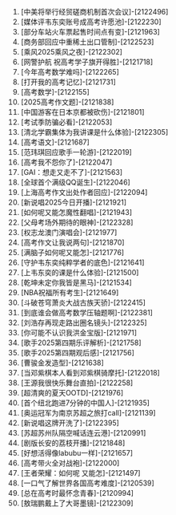 
1. [中美将举行经贸磋商机制首次会议]-[2122496]
1. [媒体评韦东奕账号成高考许愿池]-[2122230]
1. [部分车站火车票起售时间点有变]-[2121963]
1. [商务部回应中重稀土出口管制]-[2122523]
1. [乘风2025乘风之夜]-[2122302]
1. [网警护航 祝高考学子旗开得胜]-[2121718]
1. [今年高考数学难吗]-[2122265]
1. [打开我的高考记忆]-[2121731]
1. [高考数学]-[2122155]
1. [2025高考作文题]-[2121838]
1. [中国游客在日本京都被砍伤]-[2121801]
1. [考试季防骗必看]-[2122053]
1. [清北学霸集体为我讲课是什么体验]-[2122305]
1. [高考语文]-[2121687]
1. [范玮琪回应歌手一轮游]-[2122019]
1. [高考我不怨你了]-[2122047]
1. [GAI：想走又走不了]-[2121563]
1. [全球首个满级QQ诞生]-[2122046]
1. [上海高考作文出处作者回应]-[2122094]
1. [新说唱2025今日开播]-[2121921]
1. [如何呢又能怎魔性翻唱]-[2121943]
1. [父母考场外期待的眼神]-[2122328]
1. [权志龙澳门演唱会]-[2121977]
1. [高考作文让我说两句]-[2121870]
1. [满脑子如何呢又能怎]-[2121776]
1. [守护韦东奕纯粹学者的底色]-[2121641]
1. [上韦东奕的课是什么体验]-[2121500]
1. [乾坤未定你我皆是黑马]-[2121534]
1. [NBA祝福所有考生]-[2121649]
1. [斗破苍穹萧炎大战古族天骄]-[2122415]
1. [到底谁会做高考数学压轴题啊]-[2122381]
1. [刘浩存再现走路出圈名镜头]-[2122325]
1. [你可能不认识我洪金宝版]-[2121971]
1. [歌手2025第四期乐评解析]-[2121758]
1. [歌手2025第四期观后感]-[2121756]
1. [曹骏金发造型]-[2121638]
1. [当邓紫棋本人看到邓紫棋骑摩托]-[2122018]
1. [王源我很快乐舞台直拍]-[2122258]
1. [超清爽的夏天OOTD]-[2121976]
1. [首个纽北跑进7分钟的中国人]-[2121935]
1. [奥运冠军为南京苏超之旅打call]-[2121139]
1. [新说唱这牌开洗了]-[2122395]
1. [苏超苏州队隔空喊话连云港]-[2120991]
1. [剧版长安的荔枝开播]-[2121848]
1. [好想活得像labubu一样]-[2121657]
1. [高考带火全对战袍]-[2122000]
1. [王者荣耀：如何呢 又能怎]-[2121497]
1. [一口气了解世界各国高考难度]-[2120539]
1. [总在高考时最怀念青春]-[2120994]
1. [敖瑞鹏戴上了大哥墨镜]-[2122309]